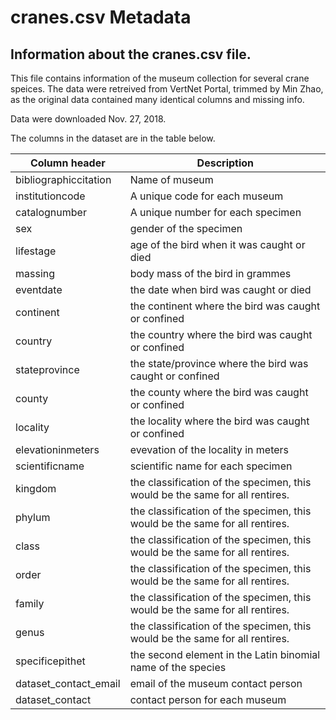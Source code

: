 # cranes.csv Metadata
## Information about the cranes.csv file.

This file contains information of the museum collection for several crane speices.
The data were retreived from VertNet Portal, trimmed by Min Zhao, as the original data contained many identical columns and missing info.


Data were downloaded Nov. 27, 2018.


The columns in the dataset are in the table below.

Column header | Description
--------------|------------
bibliographiccitation | Name of museum
institutioncode | A unique code for each museum
catalognumber | A unique number for each specimen
sex | gender of the specimen
lifestage | age of the bird when it was caught or died
massing | body mass of the bird in grammes
eventdate | the date when bird was caught or died
continent | the continent where the bird was caught or confined
country | the country where the bird was caught or confined
stateprovince | the state/province where the bird was caught or confined
county | the county where the bird was caught or confined
locality | the locality where the bird was caught or confined
elevationinmeters | evevation of the locality in meters
scientificname | scientific name for each specimen
kingdom | the classification of the specimen, this would be the same for all rentires.
phylum | the classification of the specimen, this would be the same for all rentires.
class | the classification of the specimen, this would be the same for all rentires.
order | the classification of the specimen, this would be the same for all rentires.
family | the classification of the specimen, this would be the same for all rentires.
genus | the classification of the specimen, this would be the same for all rentires.
specificepithet | the second element in the Latin binomial name of the species
dataset_contact_email | email of the museum contact person
dataset_contact | contact person for each museum
